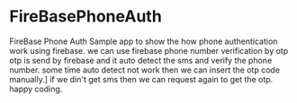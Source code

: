 # FireBasePhoneAuth
FireBase Phone Auth 
Sample app to show the how phone authentication work using firebase.
we can use firebase phone number verification by otp otp is send by firebase and it auto detect the sms and verify the phone number.
some time auto detect not work then we can insert the otp code manually.]
if we din't get sms then we can request again to get the otp.
happy coding.
